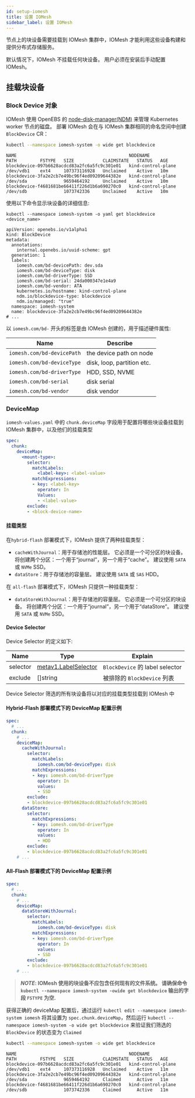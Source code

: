 ```yaml
---
id: setup-iomesh
title: 设置 IOMesh
sidebar_label: 设置 IOMesh
---
```


节点上的块设备需要挂载到 IOMesh 集群中，IOMesh 才能利用这些设备构建和提供分布式存储服务。

默认情况下，IOMesh 不挂载任何块设备。 用户必须在安装后手动配置 IOMesh。

## 挂载块设备
### Block Device 对象

IOMesh 使用 OpenEBS 的 [node-disk-manager(NDM)](https://github.com/openebs/node-disk-manager) 来管理 Kubernetes worker 节点的磁盘。 部署 IOMesh 会在与 IOMesh 集群相同的命名空间中创建 `BlockDevice` CR：

```bash
kubectl --namespace iomesh-system -o wide get blockdevice
```

```output
NAME                                           NODENAME             PATH         FSTYPE   SIZE           CLAIMSTATE   STATUS   AGE
blockdevice-097b6628acdcd83a2fc6a5fc9c301e01   kind-control-plane   /dev/vdb1    ext4     107373116928   Unclaimed    Active   10m
blockdevice-3fa2e2cb7e49bc96f4ed09209644382e   kind-control-plane   /dev/sda              9659464192     Unclaimed    Active   10m
blockdevice-f4681681be66411f226d1b6a690270c0   kind-control-plane   /dev/sdb              1073742336     Unclaimed    Active   10m
```

使用以下命令显示块设备的详细信息:

```shell
kubectl --namespace iomesh-system -o yaml get blockdevice <device_name>
```

```output
apiVersion: openebs.io/v1alpha1
kind: BlockDevice
metadata:
  annotations:
    internal.openebs.io/uuid-scheme: gpt
  generation: 1
  labels:
    iomesh.com/bd-devicePath: dev.sda
    iomesh.com/bd-deviceType: disk
    iomesh.com/bd-driverType: SSD
    iomesh.com/bd-serial: 24da000347e1e4a9
    iomesh.com/bd-vendor: ATA
    kubernetes.io/hostname: kind-control-plane
    ndm.io/blockdevice-type: blockdevice
    ndm.io/managed: "true"
  namespace: iomesh-system
  name: blockdevice-3fa2e2cb7e49bc96f4ed09209644382e
# ...
```

以 `iomesh.com/bd-` 开头的标签是由 IOMesh 创建的，用于描述硬件属性:

| Name | Describe |
| --- | --- |
| `iomesh.com/bd-devicePath` | the device path on node |
| `iomesh.com/bd-deviceType` | disk, loop, partition etc. |
| `iomesh.com/bd-driverType` | HDD, SSD, NVME |
| `iomesh.com/bd-serial` | disk serial |
| `iomesh.com/bd-vendor` | disk vendor |

### DeviceMap

`iomesh-values.yaml` 中的 `chunk.deviceMap` 字段用于配置将哪些块设备挂载到 IOMesh 集群中，以及他们的挂载类型

```yaml
spec:
  chunk:
    deviceMap:
      <mount-type>:
        selector:
          matchLabels:
            <label-key>: <label-value>
          matchExpressions:
          - key: <label-key>
            operator: In
            Values:
            - <label-value>
        exclude:
        - <block-device-name>
```

#### 挂载类型
在`hybrid-flash` 部署模式下，IOMesh 提供了两种挂载类型：

- `cacheWithJournal`：用于存储池的性能层。 它必须是一个可分区的块设备。 将创建两个分区：一个用于“journal”，另一个用于“cache”。 建议使用 `SATA` 或 `NVMe` SSD。
- `dataStore`：用于存储池的容量层。 建议使用 `SATA` 或 `SAS` HDD。

在 `all-flash` 部署模式下，IOMesh 只提供一种挂载类型：

- `dataStoreWithJournal`：用于存储池的容量层。 它必须是一个可分区的块设备。 将创建两个分区：一个用于“journal”，另一个用于“dataStore”。 建议使用 `SATA` 或 `NVMe` SSD。

#### Device Selector

Device Selector 的定义如下:

| Name     | Type                                                         | Explain                                                      |
| -------- | ------------------------------------------------------------ | ------------------------------------------------------------ |
| selector | [metav1.LabelSelector](https://kubernetes.io/docs/reference/generated/kubernetes-api/v1.20/#labelselector-v1-meta) | `BlockDevice` 的 label selector |
| exclude  | []string                                                     | 被排除的 `BlockDevice` 列表 |

Device Selector 筛选的所有块设备将以对应的挂载类型挂载到 IOMesh 中

#### Hybrid-Flash 部署模式下的 DeviceMap 配置示例
```yaml
spec:
  # ...
  chunk:
    # ...
    deviceMap:
      cacheWithJournal:
        selector:
          matchLabels:
            iomesh.com/bd-deviceType: disk
          matchExpressions:
          - key: iomesh.com/bd-driverType
            operator: In
            values:
            - SSD
        exclude:
        - blockdevice-097b6628acdcd83a2fc6a5fc9c301e01
      dataStore:
        selector:
          matchExpressions:
          - key: iomesh.com/bd-driverType
            operator: In
            values:
            - HDD
        exclude:
        - blockdevice-097b6628acdcd83a2fc6a5fc9c301e01
    # ...
```

#### All-Flash 部署模式下的 DeviceMap 配置示例
```yaml
spec:
  # ...
  chunk:
    # ...
    deviceMap:
      dataStoreWithJournal:
        selector:
          matchLabels:
            iomesh.com/bd-deviceType: disk
          matchExpressions:
          - key: iomesh.com/bd-driverType
            operator: In
            values:
            - SSD
        exclude:
        - blockdevice-097b6628acdcd83a2fc6a5fc9c301e01
    # ...
```
> **_NOTE_: IOMesh 使用的块设备不应包含任何现有的文件系统。 请确保命令 `kubectl --namespace iomesh-system -owide get blockdevice` 输出的字段 `FSTYPE` 为空.**

获得正确的 deviceMap 配置后，通过运行 `kubectl edit --namespace iomesh-system iomesh` 将其设置为 `spec.chunk.deviceMap`，然后运行 `kubectl --namespace iomesh-system -o wide get blockdevice` 来验证我们筛选的 `BlockDevice` 的状态变为 `Claimed`

```bash
kubectl --namespace iomesh-system -o wide get blockdevice
```

```output
NAME                                           NODENAME             PATH         FSTYPE   SIZE           CLAIMSTATE   STATUS   AGE
blockdevice-097b6628acdcd83a2fc6a5fc9c301e01   kind-control-plane   /dev/vdb1    ext4     107373116928   Unclaimed    Active   11m
blockdevice-3fa2e2cb7e49bc96f4ed09209644382e   kind-control-plane   /dev/sda              9659464192     Claimed      Active   11m
blockdevice-f4681681be66411f226d1b6a690270c0   kind-control-plane   /dev/sdb              1073742336     Claimed      Active   11m
```
